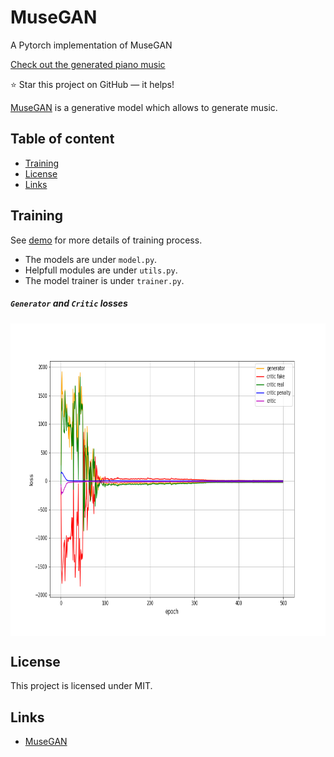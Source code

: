 MuseGAN
=========
A Pytorch implementation of MuseGAN

[Check out the generated piano music](https://akanametov.github.io/musegan/)

:star: Star this project on GitHub — it helps!

[MuseGAN](https://arxiv.org/abs/1709.06298) is a generative model which allows to
generate music.

## Table of content

- [Training](#train)
- [License](#license)
- [Links](#links)

## Training 

See [demo](https://github.com/akanametov/MuseGAN/blob/main/demo/demo.ipynb) for more details of training process.
* The models are under `model.py`.
* Helpfull modules are under `utils.py`.
* The model trainer is under `trainer.py`.

##### `Generator` and `Critic` losses

<a><img src="images/losses.png" align="center" height="500px" width="700px"/></a>

## License

This project is licensed under MIT.

## Links

* [MuseGAN](https://arxiv.org/abs/1709.06298)
